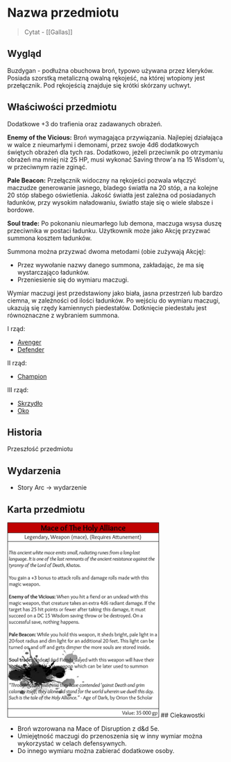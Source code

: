 # Nazwa przedmiotu
> Cytat
> \- [[Gallas]]
## Wygląd
Buzdygan - podłużna obuchowa broń, typowo używana przez kleryków. 
Posiada szorstką metaliczną owalną rękojeść, na której wtopiony jest przełącznik.
Pod rękojeścią znajduje się krótki skórzany uchwyt.
## Właściwości przedmiotu

Dodatkowe +3 do trafienia oraz zadawanych obrażeń.

**Enemy of the Vicious:** Broń wymagająca przywiązania. Najlepiej działająca w walce z nieumarłymi i demonami, przez swoje 4d6 dodatkowych świętych obrażeń dla tych ras. Dodatkowo, jeżeli przeciwnik po otrzymaniu obrażeń ma mniej niż 25 HP, musi wykonać Saving throw'a na 15 Wisdom'u, w przeciwnym razie zginąć. 

**Pale Beacon:** Przełącznik widoczny na rękojeści pozwala włączyć maczudze generowanie jasnego, bladego światła na 20 stóp, a na kolejne 20 stóp słabego oświetlenia. Jakość światła jest zależna od posiadanych ładunków, przy wysokim naładowaniu, światło staje się o wiele słabsze i bordowe. 

**Soul trade:** Po pokonaniu nieumarłego lub demona, maczuga wsysa duszę przeciwnika w postaci ładunku. Użytkownik może jako Akcję przyzwać summona kosztem ładunków.

Summona można przyzwać dwoma metodami (obie zużywają Akcję):
- Przez wywołanie nazwy danego summona, zakładając, że ma się wystarczająco ładunków.
- Przeniesienie się do wymiaru maczugi.

Wymiar maczugi jest przedstawiony jako biała, jasna przestrzeń lub bardzo ciemna, w zależności od ilości ładunków. Po wejściu do wymiaru maczugi, ukazują się rzędy kamiennych piedestałów. Dotknięcie piedestału jest równoznaczne z wybraniem summona. 

I rząd:
- [Avenger](Summon%20-%20Avenger.md)
- [Defender](Summon%20-%20Defender.md)

II rząd:
- [Champion](Summon%20-%20Champion.md)

III rząd:
- [Skrzydło](Summon%20-%20Skrzydło.md)
- [Oko](Summon%20-%20Oko.md)
## Historia
Przeszłość przedmiotu
## Wydarzenia
- Story Arc → wydarzenie
## Karta przedmiotu

<img src="./grafika/MaceOfTheHolyAlliance.png" alt="Mace of The Holy Alliance" width="350"/>
## Ciekawostki

- Broń wzorowana na Mace of Disruption z d&d 5e.
- Umiejętność maczugi do przenoszenia się w inny wymiar można wykorzystać w celach defensywnych.
- Do innego wymiaru można zabierać dodatkowe osoby.